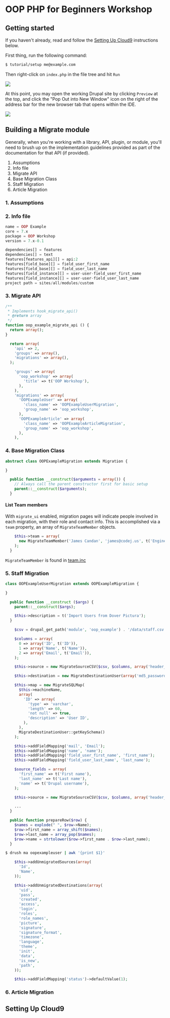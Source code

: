 # OOP PHP for Beginners Workshop

## Getting started

If you haven't already, read and follow the [Setting Up Cloud9](#setting-up-cloud9) instructions below.

First thing, run the following command:
```sh
$ tutorial/setup me@example.com
```

Then right-click on `index.php` in the file tree and hit `Run`

![](https://github.com/jcandan/oop-php-d7-workshop/raw/master/tutorial/img/run-index.gif)

At this point, you may open the working Drupal site by clicking `Preview` at the top, and click the "Pop Out into 
New Window" icon on the right of the address bar for the new browser tab that opens within the IDE.

![](https://github.com/jcandan/oop-php-d7-workshop/raw/master/tutorial/img/preview.gif)


## Building a Migrate module

Generally, when you're working with a library, API, plugin, or module, you'll need to brush up on the implementation 
guidelines provided as part of the documentation for that API (if provided).

1. Assumptions
2. Info file
3. Migrate API
4. Base Migration Class
5. Staff Migration
6. Article Migration

### 1. Assumptions
### 2. Info file

```php
name = OOP Example
core = 7.x
package = OOP Workshop
version = 7.x-0.1
```

```php
dependencies[] = features
dependencies[] = text
features[features_api][] = api:2
features[field_base][] = field_user_first_name
features[field_base][] = field_user_last_name
features[field_instance][] = user-user-field_user_first_name
features[field_instance][] = user-user-field_user_last_name
project path = sites/all/modules/custom
```

### 3. Migrate API

```php
/**
 * Implements hook_migrate_api()
 * @return array
 */
function oop_example_migrate_api () {
  return array();
}
```

```php
  return array(
    'api' => 2,
    'groups' => array(),
    'migrations' => array(),
  );
```

```php
    'groups' => array(
      'oop_workshop' => array(
        'title' => t('OOP Workshop'),
      ),
    ),
    'migrations' => array(
      'OOPExampleUser' => array(
        'class_name' => 'OOPExampleUserMigration',
        'group_name' => 'oop_workshop',
      ),
      'OOPExampleArticle' => array(
        'class_name' => 'OOPExampleArticleMigration',
        'group_name' => 'oop_workshop',
      ),
    ),
```

### 4. Base Migration Class

```php
abstract class OOPExampleMigration extends Migration {

}
```

```php
  public function __construct($arguments = array()) {
    // Always call the parent constructor first for basic setup
    parent::__construct($arguments);
  }
```
#### List Team members

With `migrate_ui` enabled, migration pages will indicate people involved in each migration, with their role 
and contact info. This is accomplished via a `team` property, an array of `MigrateTeamMember` objects.

```php
    $this->team = array(
      new MigrateTeamMember('James Candan', 'james@codej.us', t('Engineer')),
    );
  }
```
`MigrateTeamMember` is found in [team.inc](http://www.drupalcontrib.org/api/drupal/contributions%21migrate%21includes%21team.inc/class/MigrateTeamMember/7)


### 5. Staff Migration

```php
class OOPExampleUserMigration extends OOPExampleMigration {

}
```

```php
  public function __construct ($args) {
    parent::__construct($args);

    $this->description = t('Import Users from Dover Pictura');
  }
```

```php
    $csv = drupal_get_path('module', 'oop_example') . '/data/staff.csv';

    $columns = array(
      0 => array('ID', t('ID')),
      1 => array('Name', t('Name')),
      2 => array('Email', t('Email')),
    );

    $this->source = new MigrateSourceCSV($csv, $columns, array('header_rows' => 1));
```

```php
    $this->destination = new MigrateDestinationUser(array('md5_passwords' => TRUE));

    $this->map = new MigrateSQLMap(
      $this->machineName,
      array(
        'ID' => array(
          'type' => 'varchar',
          'length' => 60,
          'not null' => true,
          'description' => 'User ID',
        ),
      ),
      MigrateDestinationUser::getKeySchema()
    );
```

```php
    $this->addFieldMapping('mail', 'Email');
    $this->addFieldMapping('name', 'name');
    $this->addFieldMapping('field_user_first_name', 'first_name');
    $this->addFieldMapping('field_user_last_name', 'last_name');
```

```php
    $source_fields = array(
      'first_name' => t('First name'),
      'last_name' => t('Last name'),
      'name' => t('Drupal username'),
    );

    $this->source = new MigrateSourceCSV($csv, $columns, array('header_rows' => 1), $source_fields);

    ...
  }

  public function prepareRow($row) {
    $names = explode(" ", $row->Name);
    $row->first_name = array_shift($names);
    $row->last_name = array_pop($names);
    $row->name = strtolower($row->first_name . $row->last_name);
  }
```

```sh
$ drush ma oopexampleuser | awk '{print $1}'
```

```php
    $this->addUnmigratedSources(array(
      'Id',
      'Name',
    ));

    $this->addUnmigratedDestinations(array(
      'uid',
      'pass',
      'created',
      'access',
      'login',
      'roles',
      'role_names',
      'picture',
      'signature',
      'signature_format',
      'timezone',
      'language',
      'theme',
      'init',
      'data',
      'is_new',
      'path',
    ));
```

```php
    $this->addFieldMapping('status')->defaultValue(1);
```

### 6. Article Migration

## <a name="#setting-up-cloud9"></a>Setting Up Cloud9

